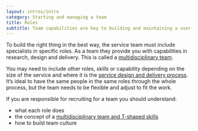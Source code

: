 ```yaml
---
layout: intros/intro
category: Starting and managing a team
title: Roles
subtitle: Team capabilities are key to building and maintaining a user-centred service. You need team members with a range of skills and who are open to collaborating.
---
```


To build the right thing in the best way, the service team must include specialists in specific  roles. As a team they provide you with capabilities in research, design and delivery. This is called a [multidisciplinary team](../multidisciplinary-team/).

You may need to include other roles, skills or capability depending on the size of the service and where it is the [service design and delivery process](../../service-design-delivery-process/). It’s ideal to have the same people in the same roles through the whole process, but the team needs to be flexible and adjust to fit the work.


If you are responsible for recruiting for a team you should understand:
-  what each role does
-  the concept of a [multidisciplinary team and T-shaped skills](../multidisciplinary-team/)
-  how to build team culture
